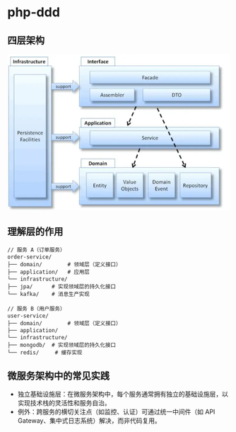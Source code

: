 # php-ddd

## 四层架构
![img.png](resource/img.png)

## 理解层的作用
````
// 服务 A（订单服务）
order-service/
├── domain/        # 领域层（定义接口）
├── application/   # 应用层
└── infrastructure/
├── jpa/      # 实现领域层的持久化接口
└── kafka/    # 消息生产实现

// 服务 B（用户服务）
user-service/
├── domain/        # 领域层（定义接口）
├── application/
└── infrastructure/
├── mongodb/  # 实现领域层的持久化接口
└── redis/     # 缓存实现
````

## 微服务架构中的常见实践
- 独立基础设施层：在微服务架构中，每个服务通常拥有独立的基础设施层，以实现技术栈的灵活性和服务自治。
- 例外：跨服务的横切关注点（如监控、认证）可通过统一中间件（如 API Gateway、集中式日志系统）解决，而非代码复用。